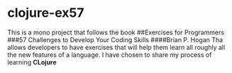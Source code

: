 # clojure-ex57

This is a  mono project that follows the book 
##Exercises for Programmers
###57 Challenges to Develop Your Coding Skills
####Brian P. Hogan
Tha allows developers to have exercises that will help them learn all roughly all the new features of a language.
I have chosen to share my process of learning **CLojure**
